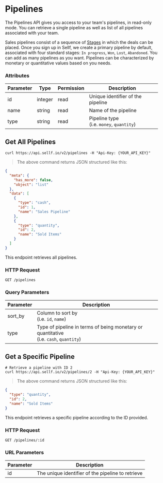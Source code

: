 # <a name="pipelines"></a>Pipelines

The Pipelines API gives you access to your team's pipelines, in read-only mode. You can retrieve a single pipeline as well as list of all pipelines associated with your team.

Sales pipelines consist of a sequence of [Stages](#stages) in which the deals can be placed. Once you sign up in Sellf, we create a primary pipeline by default, associated with four standard stages: `In progress`, `Won`, `Lost`, `Abandoned`. You can add as many pipelines as you want. Pipelines can be characterized by monetary or quantitative values based on you needs.

### Attributes

Parameter | Type | Permission | Description
--------- | ------- | ------- | -----------
id | integer | read | Unique identifier of the pipeline
name | string | read | Name of the pipeline
type | string | read | Pipeline type <br> (i.e. `money`, `quantity`)


## Get All Pipelines

```shell
curl https://api.sellf.io/v2/pipelines -H "Api-Key: {YOUR_API_KEY}"
```

> The above command returns JSON structured like this:

```json
{
  "meta": {
    "has_more": false,
    "object": "list"
  },
  "data": [
    {
      "type": "cash",
      "id": 1,
      "name": "Sales Pipeline"
    },
    {
      "type": "quantity",
      "id": 2,
      "name": "Sold Items"
    }
  ]
}
```

This endpoint retrieves all pipelines.

### HTTP Request

`GET /pipelines`

### Query Parameters

Parameter | Description
--------- | -----------
sort_by | Column to sort by <br> (i.e. `id`, `name`)
type | Type of pipeline in terms of being monetary or quantitative <br> (i.e. `cash`, `quantity`)




## Get a Specific Pipeline

```shell
# Retrieve a pipeline with ID 2
curl https://api.sellf.io/v2/pipelines/2 -H "Api-Key: {YOUR_API_KEY}"
```

> The above command returns JSON structured like this:

```json
{
  "type": "quantity",
  "id": 2,
  "name": "Sold Items"
}
```

This endpoint retrieves a specific pipeline according to the ID provided.

### HTTP Request

`GET /pipelines/:id`

### URL Parameters

Parameter | Description
--------- | -----------
id | The unique identifier of the pipeline to retrieve
